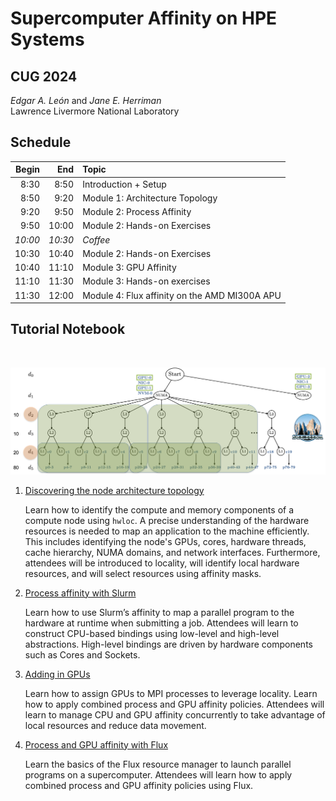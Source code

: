 # Supercomputer Affinity on HPE Systems
## CUG 2024

*Edgar A. León* and *Jane E. Herriman*<br>
Lawrence Livermore National Laboratory

## Schedule

<center>

| Begin | End | Topic |
|-:|-:|:-|
| 8:30 | 8:50 | Introduction + Setup |
| 8:50 | 9:20 | Module 1: Architecture Topology |
| 9:20 | 9:50 | Module 2: Process Affinity | 
| 9:50 | 10:00 | Module 2: Hands-on Exercises |
| *10:00* | *10:30* | *Coffee* |
| 10:30 | 10:40 | Module 2: Hands-on Exercises |
| 10:40 | 11:10 | Module 3: GPU Affinity | 
| 11:10 | 11:30 | Module 3: Hands-on exercises |
| 11:30 | 12:00 | Module 4: Flux affinity on the AMD MI300A APU |

</center>

<!--
## AWS Cluster

Accounts: `user5`, `user6`, ..., `user35`

Password: 

```
ssh user5@

source /home/tutorial/scripts/user-env.sh

srun -N1 -n1 mpi
```
-->

## Tutorial Notebook 

<br>
<p align="center">
   <img src="../figures/sierra.png" width="750"/>
</p>


1. [Discovering the node architecture topology](module1.md)

   Learn how to identify the compute and memory components of a
   compute node using `hwloc`. A precise understanding of the hardware
   resources is needed to map an application to the machine
   efficiently. This includes identifying the node's GPUs, cores,
   hardware threads, cache hierarchy, NUMA domains, and network
   interfaces. Furthermore, attendees will be introduced to locality,
   will identify local hardware resources, and will select resources
   using affinity masks.  

2. [Process affinity with Slurm](module2.md)

   Learn how to use Slurm’s affinity to map a parallel program to the
   hardware at runtime when submitting a job. Attendees will learn to
   construct CPU-based bindings using low-level and high-level
   abstractions. High-level bindings are driven by hardware components
   such as Cores and Sockets. 

3. [Adding in GPUs](module3.md)

   Learn how to assign GPUs to MPI processes to leverage
   locality. Learn how to apply combined process and GPU
   affinity policies. Attendees will learn to
   manage CPU and GPU affinity concurrently to take advantage of local
   resources and reduce data movement.

4. [Process and GPU affinity with Flux](module4.md)

   Learn the basics of the Flux resource manager to launch parallel programs on a supercomputer. Attendees will learn how to apply combined process and GPU affinity policies using Flux. 


